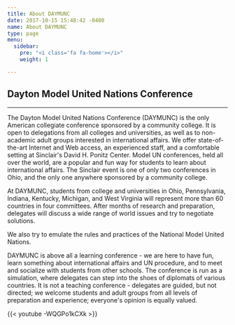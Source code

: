 ```yaml
---
title: About DAYMUNC
date: 2017-10-15 15:48:42 -0400
name: About DAYMUNC
type: page
menu:
  sidebar:
    pre: "<i class='fa fa-home'></i>"
    weight: 1

---
```

## Dayton Model United Nations Conference

---

The Dayton Model United Nations Conference (DAYMUNC) is the only American collegiate conference sponsored by a community college. It is open to delegations from all colleges and universities, as well as to non-academic adult groups interested in international affairs.
We offer state-of-the-art Internet and Web access, an experienced staff, and a comfortable setting at Sinclair's David H. Ponitz Center.
Model UN conferences, held all over the world, are a popular and fun way for students to learn about international affairs.
The Sinclair event is one of only two conferences in Ohio, and the only one anywhere sponsored by a community college.

At DAYMUNC, students from college and universities in Ohio, Pennsylvania, Indiana, Kentucky, Michigan, and West Virginia will represent more than 60 countries in four committees.
After months of research and preparation, delegates will discuss a wide range of world issues and try to negotiate solutions.

We also try to emulate the rules and practices of the National Model United Nations.

DAYMUNC is above all a learning conference - we are here to have fun, learn something about international affairs and UN procedure, and to meet and socialize with students from other schools.
The conference is run as a simulation, where delegates can step into the shoes of diplomats of various countries.
It is not a teaching conference - delegates are guided, but not directed; we welcome students and adult groups from all levels of preparation and experience; everyone's opinion is equally valued.

{{< youtube -WQGPo1kCXk >}}